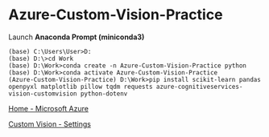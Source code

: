 # Azure-Custom-Vision-Practice

Launch **Anaconda Prompt (miniconda3)**

```Anaconda Prompt (miniconda3)
(base) C:\Users\User>D:
(base) D:\>cd Work
(base) D:\Work>conda create -n Azure-Custom-Vision-Practice python
(base) D:\Work>conda activate Azure-Custom-Vision-Practice
(Azure-Custom-Vision-Practice) D:\Work>pip install scikit-learn pandas openpyxl matplotlib pillow tqdm requests azure-cognitiveservices-vision-customvision python-dotenv

```


[Home - Microsoft Azure](https://portal.azure.com/#home)

[Custom Vision - Settings](https://www.customvision.ai/projects#/settings)